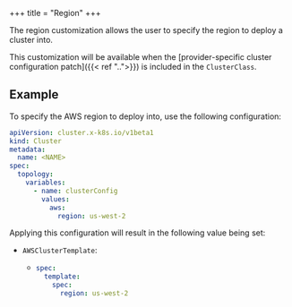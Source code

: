+++
title = "Region"
+++

The region customization allows the user to specify the region to deploy a cluster into.

This customization will be available when the
[provider-specific cluster configuration patch]({{< ref "..">}}) is included in the `ClusterClass`.

## Example

To specify the AWS region to deploy into, use the following configuration:

```yaml
apiVersion: cluster.x-k8s.io/v1beta1
kind: Cluster
metadata:
  name: <NAME>
spec:
  topology:
    variables:
      - name: clusterConfig
        values:
          aws:
            region: us-west-2
```

Applying this configuration will result in the following value being set:

- `AWSClusterTemplate`:

  - ```yaml
    spec:
      template:
        spec:
          region: us-west-2
    ```
